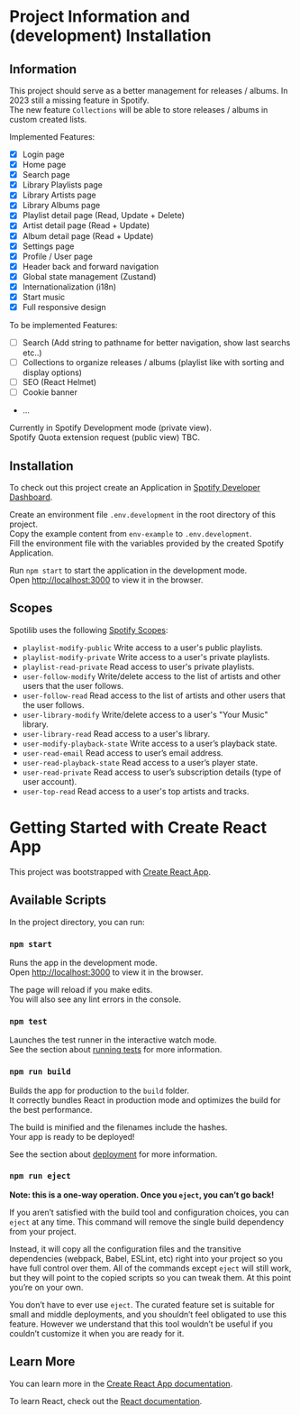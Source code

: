 # Project Information and (development) Installation

## Information

This project should serve as a better management for releases / albums.
In 2023 still a missing feature in Spotify.\
The new feature `Collections` will be able to store releases / albums in custom created lists.

Implemented Features:

- [x] Login page
- [x] Home page
- [x] Search page
- [x] Library Playlists page
- [x] Library Artists page
- [x] Library Albums page
- [x] Playlist detail page (Read, Update + Delete)
- [x] Artist detail page (Read + Update)
- [x] Album detail page (Read + Update)
- [x] Settings page
- [x] Profile / User page
- [x] Header back and forward navigation
- [x] Global state management (Zustand)
- [x] Internationalization (i18n)
- [x] Start music
- [x] Full responsive design

To be implemented Features:

- [ ] Search (Add string to pathname for better navigation, show last searchs etc..)
- [ ] Collections to organize releases / albums (playlist like with sorting and display options)
- [ ] SEO (React Helmet)
- [ ] Cookie banner
- ...

Currently in Spotify Development mode (private view).\
Spotify Quota extension request (public view) TBC.

## Installation

To check out this project create an Application in [Spotify Developer Dashboard](https://developer.spotify.com/dashboard/applications).

Create an environment file `.env.development` in the root directory of this project.\
Copy the example content from `env-example` to `.env.development`.\
Fill the environment file with the variables provided by the created Spotify Application.

Run `npm start` to start the application in the development mode.\
Open [http://localhost:3000](http://localhost:3000) to view it in the browser.

## Scopes

Spotilib uses the following [Spotify Scopes](https://developer.spotify.com/documentation/general/guides/authorization/scopes/):

- `playlist-modify-public` Write access to a user's public playlists.
- `playlist-modify-private` Write access to a user's private playlists.
- `playlist-read-private` Read access to user's private playlists.
- `user-follow-modify` Write/delete access to the list of artists and other users that the user follows.
- `user-follow-read` Read access to the list of artists and other users that the user follows.
- `user-library-modify` Write/delete access to a user's "Your Music" library.
- `user-library-read` Read access to a user's library.
- `user-modify-playback-state` Write access to a user’s playback state.
- `user-read-email` Read access to user’s email address.
- `user-read-playback-state` Read access to a user’s player state.
- `user-read-private` Read access to user’s subscription details (type of user account).
- `user-top-read` Read access to a user's top artists and tracks.

# Getting Started with Create React App

This project was bootstrapped with [Create React App](https://github.com/facebook/create-react-app).

## Available Scripts

In the project directory, you can run:

### `npm start`

Runs the app in the development mode.\
Open [http://localhost:3000](http://localhost:3000) to view it in the browser.

The page will reload if you make edits.\
You will also see any lint errors in the console.

### `npm test`

Launches the test runner in the interactive watch mode.\
See the section about [running tests](https://facebook.github.io/create-react-app/docs/running-tests) for more information.

### `npm run build`

Builds the app for production to the `build` folder.\
It correctly bundles React in production mode and optimizes the build for the best performance.

The build is minified and the filenames include the hashes.\
Your app is ready to be deployed!

See the section about [deployment](https://facebook.github.io/create-react-app/docs/deployment) for more information.

### `npm run eject`

**Note: this is a one-way operation. Once you `eject`, you can’t go back!**

If you aren’t satisfied with the build tool and configuration choices, you can `eject` at any time. This command will remove the single build dependency from your project.

Instead, it will copy all the configuration files and the transitive dependencies (webpack, Babel, ESLint, etc) right into your project so you have full control over them. All of the commands except `eject` will still work, but they will point to the copied scripts so you can tweak them. At this point you’re on your own.

You don’t have to ever use `eject`. The curated feature set is suitable for small and middle deployments, and you shouldn’t feel obligated to use this feature. However we understand that this tool wouldn’t be useful if you couldn’t customize it when you are ready for it.

## Learn More

You can learn more in the [Create React App documentation](https://facebook.github.io/create-react-app/docs/getting-started).

To learn React, check out the [React documentation](https://reactjs.org/).
